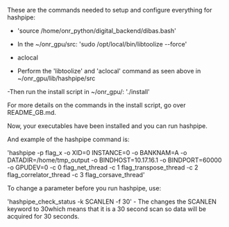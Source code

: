 These are the commands needed to setup and configure everything for hashpipe:

- 'source /home/onr_python/digital_backend/dibas.bash'

- In the ~/onr_gpu/src: 'sudo /opt/local/bin/libtoolize --force'

- aclocal

- Perform the 'libtoolize' and 'aclocal' command as seen above in ~/onr_gpu/lib/hashpipe/src

-Then run the install script in ~/onr_gpu/: './install'

For more details on the commands in the install script, go over README_GB.md. 

Now, your executables have been installed and you can run hashpipe.

And example of the hashpipe command is:

'hashpipe -p flag_x -o XID=0 INSTANCE=0 -o BANKNAM=A -o DATADIR=/home/tmp_output -o BINDHOST=10.17.16.1 -o BINDPORT=60000 -o GPUDEV=0 -c 0 flag_net_thread -c 1 flag_transpose_thread -c 2 flag_correlator_thread -c 3 flag_corsave_thread'

To change a parameter before you run hashpipe, use:

'hashpipe_check_status -k SCANLEN -f 30' - The changes the SCANLEN keyword to 30which means that it is a 30 second scan so data will be acquired for 30 seconds.
